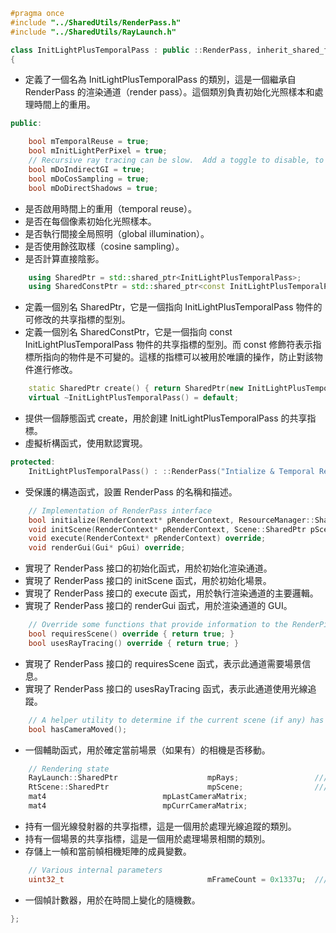 ```cpp
#pragma once
#include "../SharedUtils/RenderPass.h"
#include "../SharedUtils/RayLaunch.h"
```

```cpp
class InitLightPlusTemporalPass : public ::RenderPass, inherit_shared_from_this<::RenderPass, InitLightPlusTemporalPass>
{
```
- 定義了一個名為 InitLightPlusTemporalPass 的類別，這是一個繼承自 RenderPass 的渲染通道（render pass）。這個類別負責初始化光照樣本和處理時間上的重用。

```cpp
public:

    bool mTemporalReuse = true;
    bool mInitLightPerPixel = true;
    // Recursive ray tracing can be slow.  Add a toggle to disable, to allow you to manipulate the scene
    bool mDoIndirectGI = true;
    bool mDoCosSampling = true;
    bool mDoDirectShadows = true;
```
- 是否啟用時間上的重用（temporal reuse）。
- 是否在每個像素初始化光照樣本。
- 是否執行間接全局照明（global illumination）。
- 是否使用餘弦取樣（cosine sampling）。
- 是否計算直接陰影。

```cpp
    using SharedPtr = std::shared_ptr<InitLightPlusTemporalPass>;
    using SharedConstPtr = std::shared_ptr<const InitLightPlusTemporalPass>;
```
- 定義一個別名 SharedPtr，它是一個指向 InitLightPlusTemporalPass 物件的可修改的共享指標的型別。
- 定義一個別名 SharedConstPtr，它是一個指向 const InitLightPlusTemporalPass 物件的共享指標的型別。而 const 修飾符表示指標所指向的物件是不可變的。這樣的指標可以被用於唯讀的操作，防止對該物件進行修改。

```cpp
    static SharedPtr create() { return SharedPtr(new InitLightPlusTemporalPass()); }
    virtual ~InitLightPlusTemporalPass() = default;
```
- 提供一個靜態函式 create，用於創建 InitLightPlusTemporalPass 的共享指標。
- 虛擬析構函式，使用默認實現。

```cpp
protected:
    InitLightPlusTemporalPass() : ::RenderPass("Intialize & Temporal Reuse", "Intialize Lights and Temporal Reuse Options") {}
```
- 受保護的構造函式，設置 RenderPass 的名稱和描述。

```cpp
    // Implementation of RenderPass interface
    bool initialize(RenderContext* pRenderContext, ResourceManager::SharedPtr pResManager) override;
    void initScene(RenderContext* pRenderContext, Scene::SharedPtr pScene) override;
    void execute(RenderContext* pRenderContext) override;
    void renderGui(Gui* pGui) override;
```
- 實現了 RenderPass 接口的初始化函式，用於初始化渲染通道。
- 實現了 RenderPass 接口的 initScene 函式，用於初始化場景。
- 實現了 RenderPass 接口的 execute 函式，用於執行渲染通道的主要邏輯。
- 實現了 RenderPass 接口的 renderGui 函式，用於渲染通道的 GUI。

```cpp
    // Override some functions that provide information to the RenderPipeline class
    bool requiresScene() override { return true; }
    bool usesRayTracing() override { return true; }
```
- 實現了 RenderPass 接口的 requiresScene 函式，表示此通道需要場景信息。
- 實現了 RenderPass 接口的 usesRayTracing 函式，表示此通道使用光線追蹤。

```cpp
    // A helper utility to determine if the current scene (if any) has had any camera motion
    bool hasCameraMoved();
```
- 一個輔助函式，用於確定當前場景（如果有）的相機是否移動。

```cpp
    // Rendering state
    RayLaunch::SharedPtr                    mpRays;                 ///< Our wrapper around a DX Raytracing pass
    RtScene::SharedPtr                      mpScene;                ///< Our scene file (passed in from app)
    mat4                          mpLastCameraMatrix;
    mat4                          mpCurrCameraMatrix;
```
- 持有一個光線發射器的共享指標，這是一個用於處理光線追蹤的類別。
- 持有一個場景的共享指標，這是一個用於處理場景相關的類別。
- 存儲上一幀和當前幀相機矩陣的成員變數。

```cpp
    // Various internal parameters
    uint32_t                                mFrameCount = 0x1337u;  ///< A frame counter to vary random numbers over time
```
- 一個幀計數器，用於在時間上變化的隨機數。

```cpp
};
```
